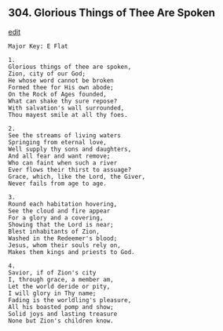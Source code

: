 
## 304.  Glorious Things of Thee Are Spoken
[edit](https://docs.google.com/document/d/1IBhxGiJEQyul2N3gh1gYX4v%2DW9ldqSJ5/edit?mode=html)



    Major Key: E Flat

    1.
    Glorious things of thee are spoken,
    Zion, city of our God;
    He whose word cannot be broken
    Formed thee for His own abode;
    On the Rock of Ages founded,
    What can shake thy sure repose?
    With salvation's wall surrounded,
    Thou mayest smile at all thy foes.

    2.
    See the streams of living waters
    Springing from eternal love,
    Well supply thy sons and daughters,
    And all fear and want remove;
    Who can faint when such a river
    Ever flows their thirst to assuage?
    Grace, which, like the Lord, the Giver,
    Never fails from age to age.

    3.
    Round each habitation hovering,
    See the cloud and fire appear
    For a glory and a covering,
    Showing that the Lord is near;
    Blest inhabitants of Zion,
    Washed in the Redeemer's blood;
    Jesus, whom their souls rely on,
    Makes them kings and priests to God.

    4.
    Savior, if of Zion's city
    I, through grace, a member am,
    Let the world deride or pity,
    I will glory in Thy name;
    Fading is the worldling's pleasure,
    All his boasted pomp and show;
    Solid joys and lasting treasure
    None but Zion's children know.
